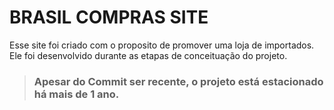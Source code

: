 # BRASIL COMPRAS SITE

Esse site foi criado com o proposito de promover uma loja de importados. 
Ele foi desenvolvido durante as etapas de conceituação do projeto.

> ### Apesar do Commit ser recente, o projeto está estacionado há mais de 1 ano.

